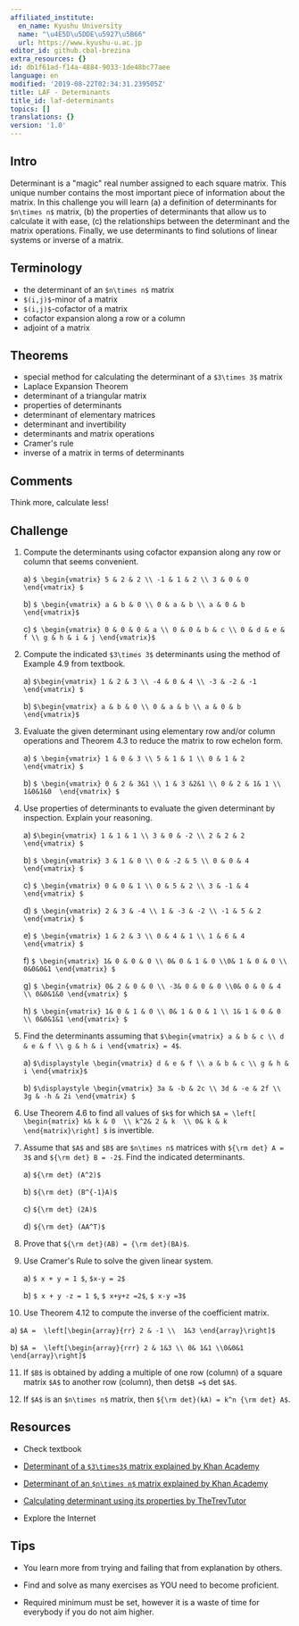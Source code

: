```yaml
---
affiliated_institute:
  en_name: Kyushu University
  name: "\u4E5D\u5DDE\u5927\u5B66"
  url: https://www.kyushu-u.ac.jp
editor_id: github.cbal-brezina
extra_resources: {}
id: db1f61ad-f14a-4884-9033-1de48bc77aee
language: en
modified: '2019-08-22T02:34:31.239505Z'
title: LAF - Determinants
title_id: laf-determinants
topics: []
translations: {}
version: '1.0'
---
```


## Intro

Determinant is a "magic" real number assigned to each square matrix. This unique number contains the most important piece of information about the matrix. In this challenge you will learn (a) a definition of determinants for `$n\times n$` matrix, (b) the properties of determinants that allow us to calculate it with ease, (c) the relationships between the determinant and the matrix operations. Finally, we use determinants to find solutions of linear systems or inverse of a matrix.



## Terminology

- the determinant of an `$n\times n$` matrix
- `$(i,j)$`-minor of a matrix
- `$(i,j)$`-cofactor of a matrix
- cofactor expansion along a row or a column
- adjoint of a matrix
 

## Theorems

- special method for calculating the determinant of a `$3\times 3$` matrix
- Laplace Expansion Theorem
- determinant of a triangular matrix
- properties of determinants
- determinant of elementary matrices
- determinant and invertibility
- determinants and matrix operations
- Cramer's rule
- inverse of a matrix in terms of determinants





## Comments

Think more, calculate less!

## Challenge

1.  Compute the determinants using cofactor expansion along any row or column that seems convenient.

    a) `$ \begin{vmatrix} 5 & 2 & 2 \\ -1 & 1 & 2 \\ 3 & 0 & 0  \end{vmatrix} $`

    b)  `$ \begin{vmatrix} a & b & 0 \\ 0 & a & b \\ a & 0 & b \end{vmatrix}$`

    c) `$ \begin{vmatrix} 0 & 0 & 0 & a \\ 0 & 0 & b & c \\ 0 & d & e & f \\ g & h & i & j \end{vmatrix}$`

2. Compute the indicated `$3\times 3$` determinants using the method of Example 4.9 from textbook.

    a) `$\begin{vmatrix} 1 & 2 & 3 \\ -4 & 0 & 4 \\ -3 & -2 & -1 \end{vmatrix} $`

    b) `$\begin{vmatrix} a & b & 0 \\ 0 & a & b \\ a & 0 & b \end{vmatrix}$`

3. Evaluate the given determinant using elementary row and/or column operations and Theorem 4.3 to reduce the matrix to row echelon form.

    a)  `$ \begin{vmatrix} 1 & 0 & 3 \\ 5 & 1 & 1 \\ 0 & 1 & 2  \end{vmatrix} $`

    b)  `$ \begin{vmatrix} 0 & 2 & 3&1 \\ 1 & 3 &2&1 \\ 0 & 2 & 1& 1 \\ 1&0&1&0  \end{vmatrix} $`


4.  Use properties of determinants to evaluate the given determinant by inspection. Explain your reasoning.

    a) `$\begin{vmatrix} 1 & 1 & 1 \\ 3 & 0 & -2 \\ 2 & 2 & 2 \end{vmatrix} $` 

    b) `$ \begin{vmatrix} 3 & 1 & 0 \\ 0 & -2 & 5 \\ 0 & 0 & 4 \end{vmatrix} $` 

    c) `$ \begin{vmatrix} 0 & 0 & 1 \\ 0 & 5 & 2 \\ 3 & -1 & 4 \end{vmatrix} $`  

    d) `$ \begin{vmatrix} 2 & 3 & -4 \\ 1 & -3 & -2 \\ -1 & 5 & 2 \end{vmatrix} $`   

    e) `$ \begin{vmatrix} 1 & 2 & 3 \\ 0 & 4 & 1 \\ 1 & 6 & 4 \end{vmatrix} $`    

    f) `$ \begin{vmatrix} 1& 0 & 0 & 0 \\ 0& 0 & 1 & 0 \\0& 1 & 0 & 0 \\ 0&0&0&1 \end{vmatrix} $`  

    g) `$ \begin{vmatrix} 0& 2 & 0 & 0 \\ -3& 0 & 0 & 0 \\0& 0 & 0 & 4 \\ 0&0&1&0 \end{vmatrix} $`  

    h) `$ \begin{vmatrix} 1& 0 & 1 & 0 \\ 0& 1 & 0 & 1 \\ 1& 1 & 0 & 0 \\ 0&0&1&1 \end{vmatrix} $`



5.  Find the determinants assuming that `$\begin{vmatrix} a & b & c \\ d & e & f \\ g & h & i \end{vmatrix} = 4$`.

    a)  `$\displaystyle \begin{vmatrix} d & e & f \\ a & b & c \\ g & h & i \end{vmatrix}$`

    b)  `$\displaystyle \begin{vmatrix} 3a & -b & 2c \\ 3d & -e & 2f \\ 3g & -h & 2i \end{vmatrix} $`



6. Use Theorem 4.6 to find all values of `$k$` for which `$A = \left[ \begin{matrix} k& k & 0  \\ k^2& 2 & k  \\ 0& k & k \end{matrix}\right] $` is invertible.

7.  Assume that `$A$` and `$B$` are `$n\times n$` matrices with `${\rm det} A = 3$` and `${\rm det} B = -2$`. Find the indicated determinants.

    a) `${\rm det} (A^2)$`

    b) `${\rm det} (B^{-1}A)$`

    c) `${\rm det} (2A)$`

    d) `${\rm det} (AA^T)$`

8. Prove that `${\rm det}(AB) = {\rm det}(BA)$`.

9. Use Cramer's Rule to solve the given linear system.

   a) `$ x + y = 1 $`, `$x-y = 2$`

   b) `$ x + y -z = 1 $`, `$ x+y+z =2$`, `$ x-y =3$`



10. Use Theorem 4.12 to compute the inverse of the coefficient matrix.

   a) `$A =  \left[\begin{array}{rr} 2 & -1 \\  1&3 \end{array}\right]$`

   b) `$A =  \left[\begin{array}{rrr} 2 & 1&3 \\ 0& 1&1 \\0&0&1 \end{array}\right]$`
	      



11. If `$B$` is obtained by adding a multiple of one row (column) of a square matrix `$A$` to another row (column), then det`$B =$` det `$A$`. 

12. If `$A$` is an `$n\times n$` matrix, then `${\rm det}(kA) = k^n {\rm det} A$`.




## Resources

- Check textbook

- [Determinant of a `$3\times3$` matrix explained by Khan Academy](https://youtu.be/0c7dt2SQfLw)

- [Determinant of an `$n\times n$` matrix explained by Khan Academy](https://youtu.be/H9BWRYJNIv4)

- [Calculating determinant using its properties by TheTrevTutor](https://youtu.be/IjMxFP8AtpA) 


- Explore the Internet

## Tips


- You learn more from trying and failing that from  explanation by others.

- Find and solve as many exercises as YOU need to become proficient.

- Required minimum must be set, however it is a waste of time for everybody if you do not aim higher.




